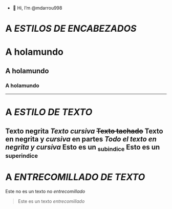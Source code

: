 - 👋 Hi, I’m @mdarrou998
# A ***ESTILOS DE ENCABEZADOS***
# A holamundo
## A holamundo
### A holamundo
--------------------------------
# A ***ESTILO DE TEXTO***
**Texto negrita**
_Texto cursiva_
~~Texto tachado~~
**Texto en negrita y _cursiva_ en partes**
***Todo el texto en negrita y cursiva***
Esto es un <sub>subindice</sub>
Esto es un <sup>superindice</sup>
----------------------------------
# A ***ENTRECOMILLADO DE TEXTO***
Este no es un texto no _entrecomillado_
> Este es un texto _entrecomillado_
